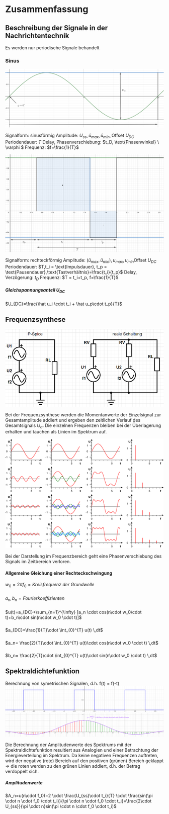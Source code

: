# Zusammenfassung

## Beschreibung der Signale in der Nachrichtentechnik

Es werden nur periodische Signale behandelt

### Sinus

![Hier sollte Bild sein](Bilder/sinus.png)

Signalform: $\text{sinusförmig}$
Amplitude: $U_{ss},\hat u_{max},\hat u_{min}, \text{Offset} \ U_{DC}$
Periodendauer: $T$
Delay, Phasenverschiebung: $t_D, \text{Phasenwinkel} \ \varphi $
Frequenz: $f=\frac{1}{T}$

![Hier sollte Bild sein](Bilder/rechteck.png)

Signalform: $\text{rechteckförmig}$
Amplitude: $(\hat u_{max},\hat u_{min}),u_{max},u_{min} \text{Offset} \ U_{DC}$
Periodendauer: $T,t_i = \text{Impulsdauer}, t_p = \text{Pausendauer},\text{Tastverhältnis}=\frac{t_i}{t_p}$
Delay, Verzögerung: $t_D$
Frequenz: $T = t_i+t_p, f=\frac{1}{T}$

##### Gleichspannungsanteil $U_{DC}$

$U_{DC}=\frac{\hat u_i \cdot t_i + \hat u_p\cdot t_p}{T}$

## Frequenzsynthese

![Hier sollte Bild sein](Bilder/schaltung.png)

Bei der Frequenzsynthese werden die Momentanwerte der Einzelsignal zur Gesamtamplitude addiert und ergeben den zeitlichen Verlauf des Gesamtsignals $U_a$. Die einzelnen Frequenzen bleiben bei der Überlagerung erhalten und tauchen als Linien im Spektrum auf.

![Hier sollte Bild sein](Bilder/fourier.png)

Bei der Darstellung im Frequenzbereich geht eine Phasenverschiebung des Signals im Zeitbereich verloren.

#### Allgemeine Gleichung einer Rechteckschwingung

$w_0=2\pi f_0=Kreisfrequenz \ der \ Grundwelle$

#####

$a_n,b_n=Fourierkoeffizienten$

#####

$u(t)=a_{DC}+\sum_{n=1}^{\infty} [a_n \cdot cos(n\cdot w_0\cdot t)+b_n\cdot sin(n\cdot w_0 \cdot t)]$

#####

$a_{DC}=\frac{1}{T}\cdot \int_{0}^{T} u(t) \,dt$

#####

$a_n= \frac{2}{T}\cdot \int_{0}^{T} u(t)\cdot cos(n\cdot w_0 \cdot t) \,dt$

#####

$b_n= \frac{2}{T}\cdot \int_{0}^{T} u(t)\cdot sin(n\cdot w_0 \cdot t) \,dt$

## Spektraldichtefunktion

Berechnung von symetrischen Signalen, d.h. f(t) = f(-t)
![Hier sollte Bild sein](Bilder/rechtspeck.png)
![Hier sollte Bild sein](Bilder/spektral.png)

Die Berechnung der Amplitudenwerte des Spektrums mit der Spektraldichtefunktion resultiert aus Analogien und einer Betrachtung der Energieverteilung im Spektrum. Da keine negativen Frequenzen auftreten, wird der negative (rote) Bereich auf den positiven (grünen) Bereich geklappt => die roten werden zu den grünen Linien addiert, d.h. der Betrag verdoppelt sich.

##### Amplitudenwerte

$A_n=u(n\cdot f_0)=2 \cdot \frac{U_{ss}\cdot t_i}{T} \cdot \frac{sin(\pi \cdot n \cdot f_0 \cdot t_i)}{\pi \cdot n \cdot f_0 \cdot t_i}=\frac{2\cdot U_{ss}}{\pi \cdot n}sin(\pi \cdot n \cdot f_0 \cdot t_i)$